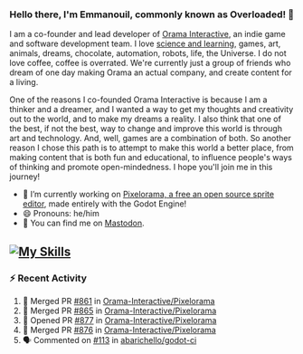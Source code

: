 ### Hello there, I'm Emmanouil, commonly known as Overloaded! 👋
I am a co-founder and lead developer of [Orama Interactive](https://www.orama-interactive.com/), an indie game and software development team. I love [science and learning](https://github.com/OverloadedOrama/KnowledgeBase), games, art, animals, dreams, chocolate, automation, robots, life, the Universe. I do not love coffee, coffee is overrated. We're currently just a group of friends who dream of one day making Orama an actual company, and create content for a living.

One of the reasons I co-founded Orama Interactive is because I am a thinker and a dreamer, and I wanted a way to get my thoughts and creativity out to the world, and to make my dreams a reality. I also think that one of the best, if not the best, way to change and improve this world is through art and technology. And, well, games are a combination of both. So another reason I chose this path is to attempt to make this world a better place, from making content that is both fun and educational, to influence people's ways of thinking and promote open-mindedness. I hope you'll join me in this journey!

- 🔭 I’m currently working on [Pixelorama, a free an open source sprite editor](https://github.com/Orama-Interactive/Pixelorama), made entirely with the Godot Engine!
- 😄 Pronouns: he/him
- 🐘 You can find me on <a rel="me" href="https://mastodon.social/@Overloaded">Mastodon</a>.

[![My Skills](https://skillicons.dev/icons?i=godot,py,cpp,cs,git,linux,html)](https://skillicons.dev)
---

### :zap: Recent Activity

<!--START_SECTION:activity-->
1. 🎉 Merged PR [#861](https://github.com/Orama-Interactive/Pixelorama/pull/861) in [Orama-Interactive/Pixelorama](https://github.com/Orama-Interactive/Pixelorama)
2. 🎉 Merged PR [#865](https://github.com/Orama-Interactive/Pixelorama/pull/865) in [Orama-Interactive/Pixelorama](https://github.com/Orama-Interactive/Pixelorama)
3. 💪 Opened PR [#877](https://github.com/Orama-Interactive/Pixelorama/pull/877) in [Orama-Interactive/Pixelorama](https://github.com/Orama-Interactive/Pixelorama)
4. 🎉 Merged PR [#876](https://github.com/Orama-Interactive/Pixelorama/pull/876) in [Orama-Interactive/Pixelorama](https://github.com/Orama-Interactive/Pixelorama)
5. 🗣 Commented on [#113](https://github.com/abarichello/godot-ci/issues/113) in [abarichello/godot-ci](https://github.com/abarichello/godot-ci)
<!--END_SECTION:activity-->

<!--
**OverloadedOrama/OverloadedOrama** is a ✨ _special_ ✨ repository because its `README.md` (this file) appears on your GitHub profile.

Here are some ideas to get you started:

- 👯 I’m looking to collaborate on ...
- 🤔 I’m looking for help with ...
- 💬 Ask me about ...
- 📫 How to reach me: ...
- ⚡ Fun fact: ...
-->
